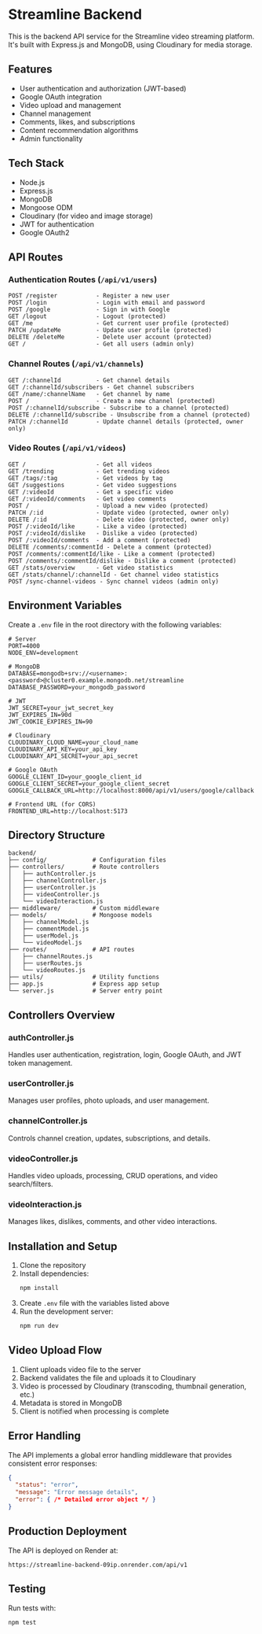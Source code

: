 # Streamline Backend

This is the backend API service for the Streamline video streaming platform. It's built with Express.js and MongoDB, using Cloudinary for media storage.

## Features

- User authentication and authorization (JWT-based)
- Google OAuth integration
- Video upload and management
- Channel management
- Comments, likes, and subscriptions
- Content recommendation algorithms
- Admin functionality

## Tech Stack

- Node.js
- Express.js
- MongoDB
- Mongoose ODM
- Cloudinary (for video and image storage)
- JWT for authentication
- Google OAuth2

## API Routes

### Authentication Routes (`/api/v1/users`)

```
POST /register           - Register a new user
POST /login              - Login with email and password
POST /google             - Sign in with Google
GET /logout              - Logout (protected)
GET /me                  - Get current user profile (protected)
PATCH /updateMe          - Update user profile (protected)
DELETE /deleteMe         - Delete user account (protected)
GET /                    - Get all users (admin only)
```

### Channel Routes (`/api/v1/channels`)

```
GET /:channelId          - Get channel details
GET /:channelId/subscribers - Get channel subscribers
GET /name/:channelName   - Get channel by name
POST /                   - Create a new channel (protected)
POST /:channelId/subscribe - Subscribe to a channel (protected)
DELETE /:channelId/subscribe - Unsubscribe from a channel (protected)
PATCH /:channelId        - Update channel details (protected, owner only)
```

### Video Routes (`/api/v1/videos`)

```
GET /                    - Get all videos
GET /trending            - Get trending videos
GET /tags/:tag           - Get videos by tag
GET /suggestions         - Get video suggestions
GET /:videoId            - Get a specific video
GET /:videoId/comments   - Get video comments
POST /                   - Upload a new video (protected)
PATCH /:id               - Update video (protected, owner only)
DELETE /:id              - Delete video (protected, owner only)
POST /:videoId/like      - Like a video (protected)
POST /:videoId/dislike   - Dislike a video (protected)
POST /:videoId/comments  - Add a comment (protected)
DELETE /comments/:commentId - Delete a comment (protected)
POST /comments/:commentId/like - Like a comment (protected)
POST /comments/:commentId/dislike - Dislike a comment (protected)
GET /stats/overview      - Get video statistics
GET /stats/channel/:channelId - Get channel video statistics
POST /sync-channel-videos - Sync channel videos (admin only)
```

## Environment Variables

Create a `.env` file in the root directory with the following variables:

```
# Server
PORT=4000
NODE_ENV=development

# MongoDB
DATABASE=mongodb+srv://<username>:<password>@cluster0.example.mongodb.net/streamline
DATABASE_PASSWORD=your_mongodb_password

# JWT
JWT_SECRET=your_jwt_secret_key
JWT_EXPIRES_IN=90d
JWT_COOKIE_EXPIRES_IN=90

# Cloudinary
CLOUDINARY_CLOUD_NAME=your_cloud_name
CLOUDINARY_API_KEY=your_api_key
CLOUDINARY_API_SECRET=your_api_secret

# Google OAuth
GOOGLE_CLIENT_ID=your_google_client_id
GOOGLE_CLIENT_SECRET=your_google_client_secret
GOOGLE_CALLBACK_URL=http://localhost:8000/api/v1/users/google/callback

# Frontend URL (for CORS)
FRONTEND_URL=http://localhost:5173
```

## Directory Structure

```
backend/
├── config/             # Configuration files
├── controllers/        # Route controllers
│   ├── authController.js
│   ├── channelController.js
│   ├── userController.js
│   ├── videoController.js
│   └── videoInteraction.js
├── middleware/         # Custom middleware
├── models/             # Mongoose models
│   ├── channelModel.js
│   ├── commentModel.js
│   ├── userModel.js
│   └── videoModel.js
├── routes/             # API routes
│   ├── channelRoutes.js
│   ├── userRoutes.js
│   └── videoRoutes.js
├── utils/              # Utility functions
├── app.js              # Express app setup
└── server.js           # Server entry point
```

## Controllers Overview

### authController.js
Handles user authentication, registration, login, Google OAuth, and JWT token management.

### userController.js
Manages user profiles, photo uploads, and user management.

### channelController.js
Controls channel creation, updates, subscriptions, and details.

### videoController.js
Handles video uploads, processing, CRUD operations, and video search/filters.

### videoInteraction.js
Manages likes, dislikes, comments, and other video interactions.

## Installation and Setup

1. Clone the repository
2. Install dependencies:
   ```bash
   npm install
   ```
3. Create `.env` file with the variables listed above
4. Run the development server:
   ```bash
   npm run dev
   ```

## Video Upload Flow

1. Client uploads video file to the server
2. Backend validates the file and uploads it to Cloudinary
3. Video is processed by Cloudinary (transcoding, thumbnail generation, etc.)
4. Metadata is stored in MongoDB
5. Client is notified when processing is complete

## Error Handling

The API implements a global error handling middleware that provides consistent error responses:

```json
{
  "status": "error",
  "message": "Error message details",
  "error": { /* Detailed error object */ }
}
```

## Production Deployment

The API is deployed on Render at:
```
https://streamline-backend-09ip.onrender.com/api/v1
```

## Testing

Run tests with:
```bash
npm test
```